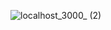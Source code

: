 ![localhost_3000_ (2)](https://github.com/prachi-git99/netflix-clone/assets/83897459/de6a5684-01fd-44e2-ac0e-46755c637d4e)
